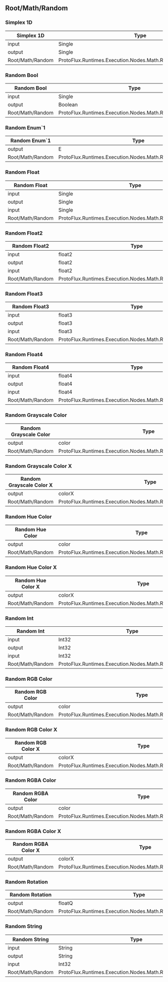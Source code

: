 <!-----------------------------------------------------------------------+
 ! This file has been generated using a script. Do not edit it manually. !
 ! Edit the individual node pages instead.                               !
 +----------------------------------------------------------------------->

## Root/Math/Random

### Simplex  1D

<!-- embed:start:ProtoFlux.Runtimes.Execution.Nodes.Math.Random.SimplexNoise_1D -->
<!-- ProtofluxNode:start -->
| Simplex  1D | Type | Label |
| --- | ---- | ----- |
| input | Single | Position |
| output | Single | * |
| Root/Math/Random | ProtoFlux.Runtimes.Execution.Nodes.Math.Random.SimplexNoise_1D |  |
<!-- ProtofluxNode:end -->
<!-- embed:end:ProtoFlux.Runtimes.Execution.Nodes.Math.Random.SimplexNoise_1D -->


### Random Bool

<!-- embed:start:ProtoFlux.Runtimes.Execution.Nodes.Math.Random.RandomBool -->
<!-- ProtofluxNode:start -->
| Random Bool | Type | Label |
| --- | ---- | ----- |
| input | Single | Chance |
| output | Boolean | * |
| Root/Math/Random | ProtoFlux.Runtimes.Execution.Nodes.Math.Random.RandomBool |  |
<!-- ProtofluxNode:end -->
<!-- embed:end:ProtoFlux.Runtimes.Execution.Nodes.Math.Random.RandomBool -->


### Random Enum\`1

<!-- embed:start:ProtoFlux.Runtimes.Execution.Nodes.Math.Random.RandomEnum\`1 -->
<!-- ProtofluxNode:start -->
| Random Enum\`1 | Type | Label |
| --- | ---- | ----- |
| output | E | * |
| Root/Math/Random | ProtoFlux.Runtimes.Execution.Nodes.Math.Random.RandomEnum\`1 |  |
<!-- ProtofluxNode:end -->
<!-- embed:end:ProtoFlux.Runtimes.Execution.Nodes.Math.Random.RandomEnum\`1 -->


### Random Float

<!-- embed:start:ProtoFlux.Runtimes.Execution.Nodes.Math.Random.RandomFloat -->
<!-- ProtofluxNode:start -->
| Random Float | Type | Label |
| --- | ---- | ----- |
| input | Single | Min |
| output | Single | * |
| input | Single | Max |
| Root/Math/Random | ProtoFlux.Runtimes.Execution.Nodes.Math.Random.RandomFloat |  |
<!-- ProtofluxNode:end -->
<!-- embed:end:ProtoFlux.Runtimes.Execution.Nodes.Math.Random.RandomFloat -->


### Random Float2

<!-- embed:start:ProtoFlux.Runtimes.Execution.Nodes.Math.Random.RandomFloat2 -->
<!-- ProtofluxNode:start -->
| Random Float2 | Type | Label |
| --- | ---- | ----- |
| input | float2 | Min |
| output | float2 | * |
| input | float2 | Max |
| Root/Math/Random | ProtoFlux.Runtimes.Execution.Nodes.Math.Random.RandomFloat2 |  |
<!-- ProtofluxNode:end -->
<!-- embed:end:ProtoFlux.Runtimes.Execution.Nodes.Math.Random.RandomFloat2 -->


### Random Float3

<!-- embed:start:ProtoFlux.Runtimes.Execution.Nodes.Math.Random.RandomFloat3 -->
<!-- ProtofluxNode:start -->
| Random Float3 | Type | Label |
| --- | ---- | ----- |
| input | float3 | Min |
| output | float3 | * |
| input | float3 | Max |
| Root/Math/Random | ProtoFlux.Runtimes.Execution.Nodes.Math.Random.RandomFloat3 |  |
<!-- ProtofluxNode:end -->
<!-- embed:end:ProtoFlux.Runtimes.Execution.Nodes.Math.Random.RandomFloat3 -->


### Random Float4

<!-- embed:start:ProtoFlux.Runtimes.Execution.Nodes.Math.Random.RandomFloat4 -->
<!-- ProtofluxNode:start -->
| Random Float4 | Type | Label |
| --- | ---- | ----- |
| input | float4 | Min |
| output | float4 | * |
| input | float4 | Max |
| Root/Math/Random | ProtoFlux.Runtimes.Execution.Nodes.Math.Random.RandomFloat4 |  |
<!-- ProtofluxNode:end -->
<!-- embed:end:ProtoFlux.Runtimes.Execution.Nodes.Math.Random.RandomFloat4 -->


### Random Grayscale Color

<!-- embed:start:ProtoFlux.Runtimes.Execution.Nodes.Math.Random.RandomGrayscale_Color -->
<!-- ProtofluxNode:start -->
| Random Grayscale Color | Type | Label |
| --- | ---- | ----- |
| output | color | * |
| Root/Math/Random | ProtoFlux.Runtimes.Execution.Nodes.Math.Random.RandomGrayscale_Color |  |
<!-- ProtofluxNode:end -->
<!-- embed:end:ProtoFlux.Runtimes.Execution.Nodes.Math.Random.RandomGrayscale_Color -->


### Random Grayscale Color X

<!-- embed:start:ProtoFlux.Runtimes.Execution.Nodes.Math.Random.RandomGrayscale_ColorX -->
<!-- ProtofluxNode:start -->
| Random Grayscale Color X | Type | Label |
| --- | ---- | ----- |
| output | colorX | * |
| Root/Math/Random | ProtoFlux.Runtimes.Execution.Nodes.Math.Random.RandomGrayscale_ColorX |  |
<!-- ProtofluxNode:end -->
<!-- embed:end:ProtoFlux.Runtimes.Execution.Nodes.Math.Random.RandomGrayscale_ColorX -->


### Random Hue Color

<!-- embed:start:ProtoFlux.Runtimes.Execution.Nodes.Math.Random.RandomHue_Color -->
<!-- ProtofluxNode:start -->
| Random Hue Color | Type | Label |
| --- | ---- | ----- |
| output | color | * |
| Root/Math/Random | ProtoFlux.Runtimes.Execution.Nodes.Math.Random.RandomHue_Color |  |
<!-- ProtofluxNode:end -->
<!-- embed:end:ProtoFlux.Runtimes.Execution.Nodes.Math.Random.RandomHue_Color -->


### Random Hue Color X

<!-- embed:start:ProtoFlux.Runtimes.Execution.Nodes.Math.Random.RandomHue_ColorX -->
<!-- ProtofluxNode:start -->
| Random Hue Color X | Type | Label |
| --- | ---- | ----- |
| output | colorX | * |
| Root/Math/Random | ProtoFlux.Runtimes.Execution.Nodes.Math.Random.RandomHue_ColorX |  |
<!-- ProtofluxNode:end -->
<!-- embed:end:ProtoFlux.Runtimes.Execution.Nodes.Math.Random.RandomHue_ColorX -->


### Random Int

<!-- embed:start:ProtoFlux.Runtimes.Execution.Nodes.Math.Random.RandomInt -->
<!-- ProtofluxNode:start -->
| Random Int | Type | Label |
| --- | ---- | ----- |
| input | Int32 | Min |
| output | Int32 | * |
| input | Int32 | Max |
| Root/Math/Random | ProtoFlux.Runtimes.Execution.Nodes.Math.Random.RandomInt |  |
<!-- ProtofluxNode:end -->
<!-- embed:end:ProtoFlux.Runtimes.Execution.Nodes.Math.Random.RandomInt -->


### Random RGB Color

<!-- embed:start:ProtoFlux.Runtimes.Execution.Nodes.Math.Random.RandomRGB_Color -->
<!-- ProtofluxNode:start -->
| Random RGB Color | Type | Label |
| --- | ---- | ----- |
| output | color | * |
| Root/Math/Random | ProtoFlux.Runtimes.Execution.Nodes.Math.Random.RandomRGB_Color |  |
<!-- ProtofluxNode:end -->
<!-- embed:end:ProtoFlux.Runtimes.Execution.Nodes.Math.Random.RandomRGB_Color -->


### Random RGB Color X

<!-- embed:start:ProtoFlux.Runtimes.Execution.Nodes.Math.Random.RandomRGB_ColorX -->
<!-- ProtofluxNode:start -->
| Random RGB Color X | Type | Label |
| --- | ---- | ----- |
| output | colorX | * |
| Root/Math/Random | ProtoFlux.Runtimes.Execution.Nodes.Math.Random.RandomRGB_ColorX |  |
<!-- ProtofluxNode:end -->
<!-- embed:end:ProtoFlux.Runtimes.Execution.Nodes.Math.Random.RandomRGB_ColorX -->


### Random RGBA Color

<!-- embed:start:ProtoFlux.Runtimes.Execution.Nodes.Math.Random.RandomRGBA_Color -->
<!-- ProtofluxNode:start -->
| Random RGBA Color | Type | Label |
| --- | ---- | ----- |
| output | color | * |
| Root/Math/Random | ProtoFlux.Runtimes.Execution.Nodes.Math.Random.RandomRGBA_Color |  |
<!-- ProtofluxNode:end -->
<!-- embed:end:ProtoFlux.Runtimes.Execution.Nodes.Math.Random.RandomRGBA_Color -->


### Random RGBA Color X

<!-- embed:start:ProtoFlux.Runtimes.Execution.Nodes.Math.Random.RandomRGBA_ColorX -->
<!-- ProtofluxNode:start -->
| Random RGBA Color X | Type | Label |
| --- | ---- | ----- |
| output | colorX | * |
| Root/Math/Random | ProtoFlux.Runtimes.Execution.Nodes.Math.Random.RandomRGBA_ColorX |  |
<!-- ProtofluxNode:end -->
<!-- embed:end:ProtoFlux.Runtimes.Execution.Nodes.Math.Random.RandomRGBA_ColorX -->


### Random Rotation

<!-- embed:start:ProtoFlux.Runtimes.Execution.Nodes.Math.Random.RandomRotation -->
<!-- ProtofluxNode:start -->
| Random Rotation | Type | Label |
| --- | ---- | ----- |
| output | floatQ | * |
| Root/Math/Random | ProtoFlux.Runtimes.Execution.Nodes.Math.Random.RandomRotation |  |
<!-- ProtofluxNode:end -->
<!-- embed:end:ProtoFlux.Runtimes.Execution.Nodes.Math.Random.RandomRotation -->


### Random String

<!-- embed:start:ProtoFlux.Runtimes.Execution.Nodes.Math.Random.RandomString -->
<!-- ProtofluxNode:start -->
| Random String | Type | Label |
| --- | ---- | ----- |
| input | String | Characters |
| output | String | * |
| input | Int32 | Length |
| Root/Math/Random | ProtoFlux.Runtimes.Execution.Nodes.Math.Random.RandomString |  |
<!-- ProtofluxNode:end -->
<!-- embed:end:ProtoFlux.Runtimes.Execution.Nodes.Math.Random.RandomString -->



